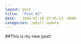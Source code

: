 ```yaml
---
layout: post
title:  "Post #2"
date:   2016-07-20 15:05:23 -0600
categories: jekyll update
---
```

##This is my new post!
